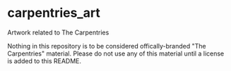 # carpentries_art
Artwork related to The Carpentries

Nothing in this repository is to be considered offically-branded "The Carpentries" material. Please do not use any of this material until
a license is added to this README.  
